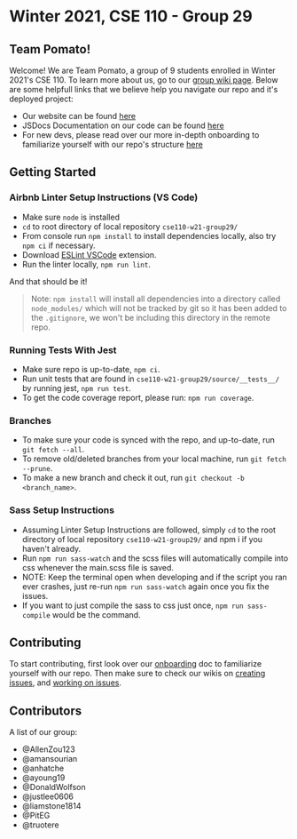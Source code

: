# Winter 2021, CSE 110 - Group 29

## Team Pomato!

Welcome! We are Team Pomato, a group of 9 students enrolled in Winter 2021's CSE 110. To learn more about us, go to our [group wiki page](https://github.com/DonaldWolfson/cse110-w21-group29/wiki/Group-Page). Below are some helpfull links that we believe help you navigate our repo and it's deployed project:

- Our website can be found [here](https://cse-110-group-29.github.io/Electric-Pomato/)
- JSDocs Documentation on our code can be found [here](https://cse-110-group-29.github.io/cse110-w21-group29/docs/cse110-w21-group29/0.8.0/index.html)
- For new devs, please read over our more in-depth onboarding to familiarize yourself with our repo's structure [here](https://github.com/DonaldWolfson/cse110-w21-group29/blob/main/specs/onboard.md)

## Getting Started

### Airbnb Linter Setup Instructions (VS Code)

- Make sure `node` is installed
- `cd` to root directory of local repository `cse110-w21-group29/`
- From console run `npm install` to install dependencies locally, also try `npm ci` if necessary.
- Download [ESLint VSCode](https://marketplace.visualstudio.com/items?itemName=dbaeumer.vscode-eslint) extension.
- Run the linter locally, `npm run lint`.

And that should be it!
> Note: `npm install` will install all dependencies into a directory called `node_modules/` which will not be tracked by git so it has been added to the `.gitignore`, we won't be including this directory in the remote repo.

### Running Tests With Jest

- Make sure repo is up-to-date, `npm ci`.
- Run unit tests that are found in `cse110-w21-group29/source/__tests__/` by running jest, `npm run test`.
- To get the code coverage report, please run: `npm run coverage`.

### Branches

- To make sure your code is synced with the repo, and up-to-date, run `git fetch --all`.
- To remove old/deleted branches from your local machine, run `git fetch --prune`.
- To make a new branch and check it out, run `git checkout -b <branch_name>`.

### Sass Setup Instructions

- Assuming Linter Setup Instructions are followed, simply `cd` to the root directory of local repository `cse110-w21-group29/` and npm i if you haven't already.
- Run `npm run sass-watch` and the scss files will automatically compile into css whenever the main.scss file is saved.
- NOTE: Keep the terminal open when developing and if the script you ran ever crashes, just re-run `npm run sass-watch` again once you fix the issues.
- If you want to just compile the sass to css just once, `npm run sass-compile` would be the command.

## Contributing

To start contributing, first look over our [onboarding](https://github.com/DonaldWolfson/cse110-w21-group29/blob/main/specs/onboard.md) doc to familiarize yourself with our repo. Then make sure to check our wikis on [creating issues](https://github.com/DonaldWolfson/cse110-w21-group29/wiki/How-to-Post-an-Issue), and [working on issues](https://github.com/DonaldWolfson/cse110-w21-group29/wiki/How-to-Work-on-an-Issue).

## Contributors

A list of our group:

- @AllenZou123
- @amansourian
- @anhatche
- @ayoung19
- @DonaldWolfson
- @justlee0606
- @liamstone1814
- @PitEG
- @truotere
